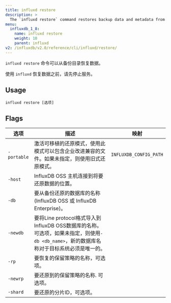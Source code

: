 ```yaml
---
title: influxd restore
description: >
  The `influxd restore` command restores backup data and metadata from an InfluxDB backup directory.
menu:
  influxdb_1_8:
    name: influxd restore
    weight: 10
    parent: influxd
v2: /influxdb/v2.0/reference/cli/influxd/restore/
---
```

`influxd restore` 命令可以从备份目录恢复数据。

使用 `influxd` 恢复数据之前，请先停止服务。

## Usage

```
influxd restore [选项]
```

## Flags

| 选项      | 描述                                                         | 映射                   |
| ----------- | ------------------------------------------------------------ | ---------------------- |
| `-portable` | 激活可移植的还原模式，使用此模式可以包含企业改进兼容的文件。如果未指定，则使用旧式还原模式。 | `INFLUXDB_CONFIG_PATH` |
| `-host`     | InfluxDB OSS 主机连接到将要还原数据的位置。                  |                        |
| `-db`       | 要从备份还原的数据库的名称 (InfluxDB OSS 或 InfluxDB Enterprise)。 |                        |
| `-newdb`    | 要将Line protocol格式导入到InfluxDB OSS数据库的名称。可选项，如果未指定，则使用`-db <db_name>`，新的数据库名称对于目标系统必须是唯一的。 |                        |
| `-rp`       | 要恢复的保留策略的名称，可选项。                             |                        |
| `-newrp`    | 要还原到的保留策略的名称. 可选项。                           |                        |
| `-shard`    | 要还原的分片ID，可选项。 | |